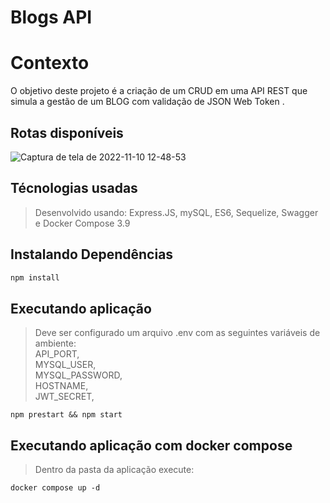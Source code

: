 # Blogs API

# Contexto
O objetivo deste projeto é a criação de um CRUD em uma API REST que simula a gestão de um BLOG com validação de JSON Web Token .

## Rotas disponíveis

![Captura de tela de 2022-11-10 12-48-53](https://user-images.githubusercontent.com/88159224/201142446-2f2c357a-94a8-4c92-b4ea-f4e9366700de.png)

## Técnologias usadas

> Desenvolvido usando: Express.JS, mySQL, ES6, Sequelize, Swagger e Docker Compose 3.9

## Instalando Dependências

```bash
npm install
``` 
## Executando aplicação

> Deve ser configurado um arquivo .env com as seguintes variáveis de ambiente:  
      API_PORT,  
      MYSQL_USER,  
      MYSQL_PASSWORD,  
      HOSTNAME,  
      JWT_SECRET,  

  ```
npm prestart && npm start
  ```
## Executando aplicação com docker compose

> Dentro da pasta da aplicação execute:

  ```
docker compose up -d
  ```

